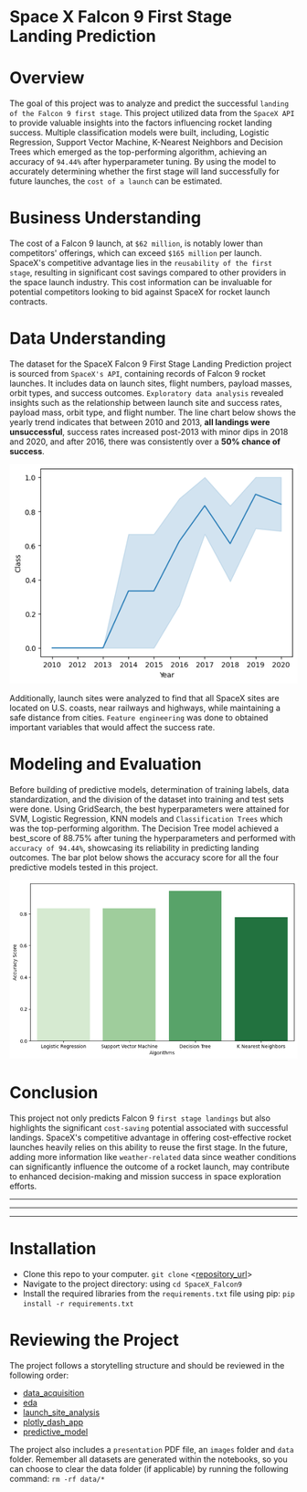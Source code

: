 # **Space X  Falcon 9 First Stage Landing Prediction**
# Overview
The goal of this project was to analyze and predict the successful `landing of the Falcon 9 first stage`. This project utilized data from the `SpaceX API` to provide valuable insights into the factors influencing rocket landing success. Multiple classification models were built, including, Logistic Regression, Support Vector Machine, K-Nearest Neighbors and Decision Trees which emerged as the top-performing algorithm, achieving an accuracy of `94.44%` after hyperparameter tuning. By using the model to accurately determining whether the first stage will land successfully for future launches, the `cost of a launch` can be estimated.

# Business Understanding
The cost of a Falcon 9 launch, at `$62 million`, is notably lower than competitors' offerings, which can exceed `$165 million` per launch. SpaceX's competitive advantage lies in the `reusability of the first stage`, resulting in significant cost savings compared to other providers in the space launch industry. This cost information can be invaluable for potential competitors looking to bid against SpaceX for rocket launch contracts.

# Data Understanding
The dataset for the SpaceX Falcon 9 First Stage Landing Prediction project is sourced from `SpaceX's API`, containing records of Falcon 9 rocket launches. It includes data on launch sites, flight numbers, payload masses, orbit types, and success outcomes. `Exploratory data analysis` revealed insights such as the relationship between launch site and success rates, payload mass, orbit type, and flight number. The line chart below shows the yearly trend indicates that between 2010 and 2013, **all landings were unsuccessful**, success rates increased post-2013 with minor dips in 2018 and 2020, and after 2016, there was consistently over a **50% chance of success**.


![Line chart showing the launch success yearly trend](images/launch_success_yearly_trend.png)

Additionally, launch sites were analyzed to find that all SpaceX sites are located on U.S. coasts, near railways and highways, while maintaining a safe distance from cities. `Feature engineering` was done to obtained important variables that would affect the success rate.

# Modeling and Evaluation
Before building of predictive models, determination of training labels, data standardization, and the division of the dataset into training and test sets were done. Using GridSearch, the best hyperparameters were attained for SVM, Logistic Regression, KNN models and `Classification Trees` which was the top-performing algorithm. The Decision Tree model achieved a best_score of 88.75% after tuning the hyperparameters and performed with `accuracy of 94.44%`, showcasing its reliability in predicting landing outcomes. The bar plot below shows the accuracy score for all the four predictive models tested in this project.

![Accuracy score of the models](images/models_accuracy_score.png)

# Conclusion
This project not only predicts Falcon 9 `first stage landings` but also highlights the significant `cost-saving` potential associated with successful landings. SpaceX's competitive advantage in offering cost-effective rocket launches heavily relies on this ability to reuse the first stage. In the future, adding more information like `weather-related` data since weather conditions can significantly influence the outcome of a rocket launch, may contribute to enhanced decision-making and mission success in space exploration efforts.

----
----
----

# Installation
- Clone this repo to your computer. `git clone` <[repository_url](https://github.com/farahdahir/SpaceX_Falcon9)>
- Navigate to the project directory: using `cd SpaceX_Falcon9`
- Install the required libraries from the `requirements.txt` file using pip: `pip install -r requirements.txt`

# Reviewing the Project
The project follows a storytelling structure and should be reviewed in the following order:
- [data_acquisition](https://github.com/farahdahir/SpaceX_Falcon9/blob/master/data_acquisition.ipynb)
- [eda](https://github.com/farahdahir/SpaceX_Falcon9/blob/master/eda.ipynb)
- [launch_site_analysis](https://github.com/farahdahir/SpaceX_Falcon9/blob/master/launch_site_analysis.ipynb)
- [plotly_dash_app](https://github.com/farahdahir/SpaceX_Falcon9/blob/master/plotly_dash_app.ipynb)
- [predictive_model](https://github.com/farahdahir/SpaceX_Falcon9/blob/master/predictive_model.ipynb)

The project also includes a `presentation` PDF file, an `images` folder and `data` folder. Remember all datasets are generated within the notebooks, so you can choose to clear the data folder (if applicable) by running the following command: `rm -rf data/*`
